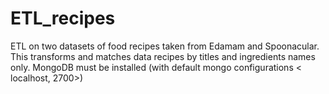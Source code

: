 # ETL_recipes
ETL on two datasets of food recipes taken from Edamam and Spoonacular. This transforms and matches data recipes by titles and ingredients names only. MongoDB must be installed (with default mongo configurations &lt; localhost, 2700>)
